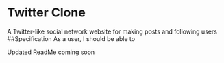 # Twitter Clone
A Twitter-like social network website for making posts and following users
##Specification
As a user, I should be able to

Updated ReadMe coming soon
